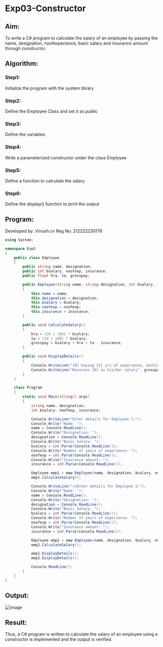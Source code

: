 # Exp03-Constructor
## Aim: 
To write a C# program to calculate the salary of an employee by passing the name, designation, noofexperience, basic salary and insurance amount through constructor.

## Algorithm:
### Step1:
Initialize the program with the system library

### Step2:
Define the Employee Class and set it as public


### Step3:
Define the variables


### Step4:
Write a parameterized constructor under the class Employee


### Step5:
Define a function to calculate the salary


### Step6:
Define the display() function to print the output


## Program:
Developed by: Vinush.cv
Reg No: 212222230176
```c#
using System;

namespace Exp3
{
    public class Employee
    {
        public string name, designation;
        public int bsalary, noofexp, insurance;
        public float hra, ta, grosspay;

        public Employee(string name, string designation, int bsalary, int noofexp, int insurance)
        {
            this.name = name;
            this.designation = designation;
            this.bsalary = bsalary;
            this.noofexp = noofexp;
            this.insurance = insurance;
        }

        public void CalculateSalary()
        {
            hra = (20 / 100) * bsalary;
            ta = (10 / 100) * bsalary;
            grosspay = bsalary + hra + ta - insurance;
        }

        public void DisplayDetails()
        {
            Console.WriteLine("{0} having {1} yrs of experience, working as a {2}", name, noofexp, designation);
            Console.WriteLine("Receives {0} as his/her salary", grosspay);
        }
    }

    class Program
    {
        static void Main(string[] args)
        {
            string name, designation;
            int bsalary, noofexp, insurance;

            Console.WriteLine("Enter details for Employee 1:");
            Console.Write("Name: ");
            name = Console.ReadLine();
            Console.Write("Designation: ");
            designation = Console.ReadLine();
            Console.Write("Basic Salary: ");
            bsalary = int.Parse(Console.ReadLine());
            Console.Write("Number of years of experience: ");
            noofexp = int.Parse(Console.ReadLine());
            Console.Write("Insurance amount: ");
            insurance = int.Parse(Console.ReadLine());

            Employee emp1 = new Employee(name, designation, bsalary, noofexp, insurance);
            emp1.CalculateSalary();

            Console.WriteLine("\nEnter details for Employee 2:");
            Console.Write("Name: ");
            name = Console.ReadLine();
            Console.Write("Designation: ");
            designation = Console.ReadLine();
            Console.Write("Basic Salary: ");
            bsalary = int.Parse(Console.ReadLine());
            Console.Write("Number of years of experience: ");
            noofexp = int.Parse(Console.ReadLine());
            Console.Write("Insurance amount: ");
            insurance = int.Parse(Console.ReadLine());

            Employee emp2 = new Employee(name, designation, bsalary, noofexp, insurance);
            emp2.CalculateSalary();

            emp1.DisplayDetails();
            emp2.DisplayDetails();

            Console.ReadLine();
        }
    }
}
```


## Output:

![image](https://github.com/vinushcv/Exp03-Constructor/assets/113975318/3df7a7bd-13e8-4032-9eb9-6a7b2d1d8518)


## Result:

Thus, a C# program is written to calculate the salary of an employee using a constructor is implemented and the output is verified.


